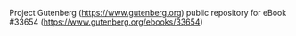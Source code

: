 Project Gutenberg (https://www.gutenberg.org) public repository for eBook #33654 (https://www.gutenberg.org/ebooks/33654)
